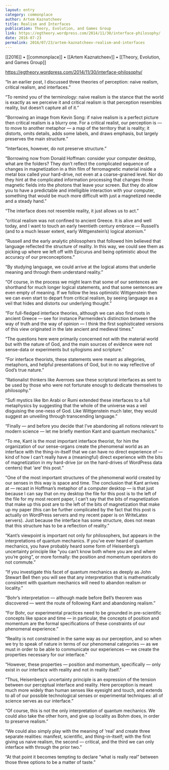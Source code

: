 ```yaml
---
layout: entry
category: commonplace
author: Artem Kaznatcheev
title: Realism and Interfaces
publication: Theory, Evolution, and Games Group
link: https://egtheory.wordpress.com/2014/11/30/interface-philosophy/
date: 2016-07-23
permalink: 2016/07/23/artem-kaznatcheev-realism-and-interfaces
---
```


[[2016]] • [[commonplace]] • [[Artem Kaznatcheev]] • [[Theory, Evolution, and Games Group]]

https://egtheory.wordpress.com/2014/11/30/interface-philosophy/

“In an earlier post, I discussed three theories of perception: naive realism, critical realism, and interfaces.”

“To remind you of the terminology: naive realism is the stance that the world is exactly as we perceive it and critical realism is that perception resembles reality, but doesn’t capture all of it.”

“Borrowing an image from Kevin Song: if naive realism is a perfect picture then critical realism is a blurry one. For a critical realist, our perception is — to move to another metaphor — a map of the territory that is reality; it distorts, omits details, adds some labels, and draws emphasis, but largely preserves the main structure.”

“Interfaces, however, do not preserve structure.”

“Borrowing now from Donald Hoffman: consider your computer desktop, what are the folders? They don’t reflect the complicated sequence of changes in magnetization in a thin film of ferromagnetic material inside a metal box called your hard-drive, not even at a coarse-grained level. Nor do they hint at the complicated information processing that changes those magnetic fields into the photons that leave your screen. But they do allow you to have a predictable and intelligible interaction with your computer, something that would be much more difficult with just a magnetized needle and a steady hand.”

“The interface does not resemble reality, it just allows us to act.”

“critical realism was not confined to ancient Greece. It is alive and well today, and I want to touch an early twentieth century embrace — Russell’s (and to a much lesser extent, early Wittgenstein’s) logical atomism.”

“Russell and the early analytic philosophers that followed him believed that language reflected the structure of reality. In this way, we could see them as picking up where we left off with Epicurus and being optimistic about the accuracy of our preconceptions.”

“By studying language, we could arrive at the logical atoms that underlie meaning and through them understand reality.”

“Of course, in the process we might learn that some of our sentences are shorthand for much longer logical statements, and that some sentences are even empty of meaning. If we follow the less optimistic Wittgenstein then we can even start to depart from critical realism, by seeing language as a veil that hides and distorts our underlying thought.”

“For full-fledged interface theories, although we can also find roots in ancient Greece — see for instance Parmenides‘s distinction between the way of truth and the way of opinion — I think the first sophisticated versions of this view originated in the late ancient and medieval times.”

“The questions here were primarily concerned not with the material world but with the nature of God, and the main sources of evidence were not sense-data or experiments but syllogisms and scripture.”

“For interface theorists, these statements were meant as allegories, metaphors, and helpful presentations of God, but in no way reflective of God’s true nature.”

“Rationalist thinkers like Averroes saw these scriptural interfaces as sent to be used by those who were not fortunate enough to dedicate themselves to philosophy.”

“Sufi mystics like Ibn Arabi or Rumi extended these interfaces to a full metaphysics by suggesting that the whole of the universe was a veil disguising the one-ness of God. Like Wittgenstein much later, they would suggest an unveiling through transcending language.”

“Finally — and before you decide that I’ve abandoning all notions relevant to modern science — let me briefly mention Kant and quantum mechanics.”

“To me, Kant is the most important interface theorist, for him the organization of our sense-organs create the phenomenal world as an interface with the thing-in-itself that we can have no direct experience of — kind of how I can’t really have a (meaningful) direct experience with the bits of magnetization in my hard-drive (or on the hard-drives of WordPress data centers) that ‘are’ this post.”

“One of the most important structures of the phenomenal world created by our senses in this way is space and time. The conclusion that Kant arrives at — recast in Hoffman’s metaphor of a computer desktop — is that just because I can say that on my desktop the file for this post is to the left of the file for my most recent paper, I can’t say that the bits of magnetization that make up this post are to the left of the bits of magnetization that make up my paper (this can be further complicated by the fact that this post is actually on WordPress servers and my recent paper is on WriteLatex servers). Just because the interface has some structure, does not mean that this structure has to be a reflection of reality.”

“Kant’s viewpoint is important not only for philosophers, but appears in the interpretations of quantum mechanics. If you’ve ever heard of quantum mechanics, you have probably heard some form of Heisenberg’s uncertainty principle like “you can’t know both where you are and where you’re going”, or more formally: the position and momentum operators do not commute.”

“If you investigate this facet of quantum mechanics as deeply as John Stewart Bell then you will see that any interpretation that is mathematically consistent with quantum mechanics will need to abandon realism or locality.”

“Bohr’s interpretation — although made before Bell’s theorem was discovered — went the route of following Kant and abandoning realism.”

“For Bohr, our experimental practices need to be grounded in pre-scientific concepts like space and time — in particular, the concepts of position and momentum are the formal specifications of these constraints of our phenomenal experience.”

“Reality is not constrained in the same way as our perception, and so when we try to speak of nature in terms of our phenomenal categories — as we must in order to be able to communicate our experiences — we create the properties necessary for our interface.”

“However, these properties — position and momentum, specifically — only exist in our interface with reality and not in reality itself.”

“Thus, Heisenberg’s uncertainty principle is an expression of the tension between our perceptual interface and reality. Here perception is meant much more widely than human senses like eyesight and touch, and extends to all of our possible technological senses or experimental techniques: all of science serves as our interface.”

“Of course, this is not the only interpretation of quantum mechanics. We could also take the other horn, and give up locality as Bohm does, in order to preserve realism.”

“We could also simply play with the meaning of ‘real’ and create three separate realities: manifest, scientific, and thing-in-itself; with the first giving us naive realism, the second — critical, and the third we can only interface with through the prior two.”

“At that point it becomes tempting to declare “what is really real” between those three options to be a matter of taste.”

